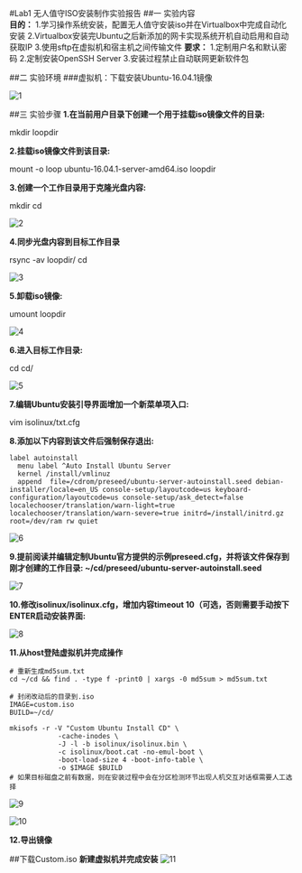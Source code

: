 #Lab1 无人值守ISO安装制作实验报告
##一 实验内容    
**目的：**
1.学习操作系统安装，配置无人值守安装iso并在Virtualbox中完成自动化安装
2.Virtualbox安装完Ubuntu之后新添加的网卡实现系统开机自动启用和自动获取IP
3.使用sftp在虚拟机和宿主机之间传输文件
**要求：**
1.定制用户名和默认密码
2.定制安装OpenSSH Server
3.安装过程禁止自动联网更新软件包

##二 实验环境
###虚拟机：下载安装Ubuntu-16.04.1镜像

![1](/Users/mabingjie/Desktop/media/14896500944069/1.png)

##三 实验步骤
**1.在当前用户目录下创建一个用于挂载iso镜像文件的目录:**    

mkdir loopdir

**2.挂载iso镜像文件到该目录:**    

mount -o loop ubuntu-16.04.1-server-amd64.iso loopdir

**3.创建一个工作目录用于克隆光盘内容:**

mkdir cd

![2](/Users/mabingjie/Desktop/media/14896500944069/2.png)

**4.同步光盘内容到目标工作目录**

rsync -av loopdir/ cd

![3](/Users/mabingjie/Desktop/media/14896500944069/3.png)

**5.卸载iso镜像:**

umount loopdir

![4](/Users/mabingjie/Desktop/media/14896500944069/4.png)

**6.进入目标工作目录:**

cd cd/

![5](/Users/mabingjie/Desktop/media/14896500944069/5.png)

**7.编辑Ubuntu安装引导界面增加一个新菜单项入口:**    

vim isolinux/txt.cfg

**8.添加以下内容到该文件后强制保存退出:**

```
label autoinstall
  menu label ^Auto Install Ubuntu Server
  kernel /install/vmlinuz
  append  file=/cdrom/preseed/ubuntu-server-autoinstall.seed debian-installer/locale=en_US console-setup/layoutcode=us keyboard-configuration/layoutcode=us console-setup/ask_detect=false localechooser/translation/warn-light=true localechooser/translation/warn-severe=true initrd=/install/initrd.gz root=/dev/ram rw quiet
```

![6](/Users/mabingjie/Desktop/media/14896500944069/6.png)

**9.提前阅读并编辑定制Ubuntu官方提供的示例preseed.cfg，并将该文件保存到刚才创建的工作目录:  ~/cd/preseed/ubuntu-server-autoinstall.seed**

![7](/Users/mabingjie/Desktop/media/14896500944069/7.png)

**10.修改isolinux/isolinux.cfg，增加内容timeout 10（可选，否则需要手动按下ENTER启动安装界面:**

![8](/Users/mabingjie/Desktop/media/14896500944069/8.png)

**11.从host登陆虚拟机并完成操作**

```
# 重新生成md5sum.txt
cd ~/cd && find . -type f -print0 | xargs -0 md5sum > md5sum.txt

# 封闭改动后的目录到.iso
IMAGE=custom.iso
BUILD=~/cd/

mkisofs -r -V "Custom Ubuntu Install CD" \
            -cache-inodes \
            -J -l -b isolinux/isolinux.bin \
            -c isolinux/boot.cat -no-emul-boot \
            -boot-load-size 4 -boot-info-table \
            -o $IMAGE $BUILD
# 如果目标磁盘之前有数据，则在安装过程中会在分区检测环节出现人机交互对话框需要人工选择
```

![9](/Users/mabingjie/Desktop/media/14896500944069/9.png)

![10](/Users/mabingjie/Desktop/media/14896500944069/10.png)

**12.导出镜像**

##下载Custom.iso
**新建虚拟机并完成安装**
![11](/Users/mabingjie/Desktop/media/14896500944069/11.png)


